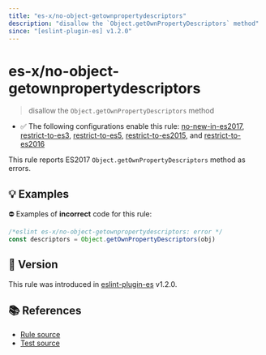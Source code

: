 ```yaml
---
title: "es-x/no-object-getownpropertydescriptors"
description: "disallow the `Object.getOwnPropertyDescriptors` method"
since: "[eslint-plugin-es] v1.2.0"
---
```


# es-x/no-object-getownpropertydescriptors
> disallow the `Object.getOwnPropertyDescriptors` method

- ✅ The following configurations enable this rule: [no-new-in-es2017], [restrict-to-es3], [restrict-to-es5], [restrict-to-es2015], and [restrict-to-es2016]

This rule reports ES2017 `Object.getOwnPropertyDescriptors` method as errors.

## 💡 Examples

⛔ Examples of **incorrect** code for this rule:

<eslint-playground type="bad">

```js
/*eslint es-x/no-object-getownpropertydescriptors: error */
const descriptors = Object.getOwnPropertyDescriptors(obj)
```

</eslint-playground>

## 🚀 Version

This rule was introduced in [eslint-plugin-es] v1.2.0.

[eslint-plugin-es]: https://github.com/mysticatea/eslint-plugin-es

## 📚 References

- [Rule source](https://github.com/eslint-community/eslint-plugin-es-x/blob/master/lib/rules/no-object-getownpropertydescriptors.js)
- [Test source](https://github.com/eslint-community/eslint-plugin-es-x/blob/master/tests/lib/rules/no-object-getownpropertydescriptors.js)

[no-new-in-es2017]: ../configs/index.md#no-new-in-es2017
[restrict-to-es3]: ../configs/index.md#restrict-to-es3
[restrict-to-es5]: ../configs/index.md#restrict-to-es5
[restrict-to-es2015]: ../configs/index.md#restrict-to-es2015
[restrict-to-es2016]: ../configs/index.md#restrict-to-es2016
